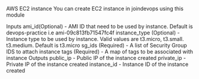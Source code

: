 AWS EC2 instance
  You can create EC2 instance in joindevops using this module

Inputs
    ami_id(Optional) - AMI ID that need to be used by instance. Default is devops-practice i.e ami-09c813fb71547fc4f
    instance_type (Optional) - Instance type to be used by instance. Valid values are t3.micro, t3.small. t3.medium. Default is t3.micro
    sg_ids (Required) - A list of Security Group IDS to attach instance
    tags (Required) - A map of tags to be associated with instance
Outputs
    public_ip - Public IP of the instance created
    private_ip - Private IP of the instance created
    instance_id - Instance ID of the instance created

